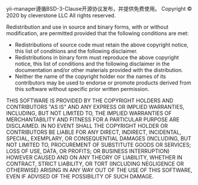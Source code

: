 yii-manager遵循BSD-3-Clause开源协议发布，并提供免费使用。
Copyright © 2020 by cleverstone LLC
All rights reserved.

Redistribution and use in source and binary forms, 
with or without modification, are permitted provided
that the following conditions are met:

 * Redistributions of source code must retain the above 
   copyright notice, this list of conditions and the following disclaimer.
 * Redistributions in binary form must reproduce the above copyright notice,
   this list of conditions and the following disclaimer
   in the documentation and/or other materials provided with the distribution.
 * Neither the name of the copyright holder nor the names of its contributors 
   may be used to endorse or promote products derived from this software
   without specific prior written permission.
   
THIS SOFTWARE IS PROVIDED BY THE COPYRIGHT HOLDERS AND CONTRIBUTORS "AS IS" AND
ANY EXPRESS OR IMPLIED WARRANTIES, INCLUDING, BUT NOT LIMITED TO, THE IMPLIED
WARRANTIES OF MERCHANTABILITY AND FITNESS FOR A PARTICULAR PURPOSE ARE DISCLAIMED.
IN NO EVENT SHALL THE COPYRIGHT HOLDER OR CONTRIBUTORS BE LIABLE FOR ANY DIRECT,
INDIRECT, INCIDENTAL, SPECIAL, EXEMPLARY, OR CONSEQUENTIAL DAMAGES (INCLUDING, BUT 
NOT LIMITED TO, PROCUREMENT OF SUBSTITUTE GOODS OR SERVICES; LOSS OF USE, DATA, OR PROFITS;
OR BUSINESS INTERRUPTION) HOWEVER CAUSED AND ON ANY THEORY OF LIABILITY, WHETHER IN 
CONTRACT, STRICT LIABILITY, OR TORT (INCLUDING NEGLIGENCE OR OTHERWISE) ARISING IN 
ANY WAY OUT OF THE USE OF THIS SOFTWARE, EVEN IF ADVISED OF THE POSSIBILITY OF SUCH DAMAGE.
